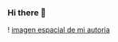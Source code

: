 ### Hi there 👋
! [imagen espacial de mi autoria ](https://github.com/CohenDaniela/CohenDaniela/blob/main/DRC_3926.jpg?raw=true)
<!--
**CohenDaniela/CohenDaniela** is a ✨ _special_ ✨ repository because its `README.md` (this file) appears on your GitHub profile.

Here are some ideas to get you started:

- 🔭 I’m currently working on ...
- 🌱 I’m currently learning ...
- 👯 I’m looking to collaborate on ...
- 🤔 I’m looking for help with ...
- 💬 Ask me about ...
- 📫 How to reach me: ...
- 😄 Pronouns: ...
- ⚡ Fun fact: ...
-->
